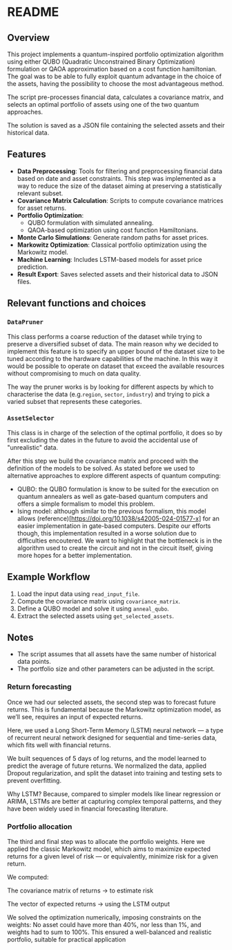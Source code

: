 # README

## Overview

This project implements a quantum-inspired portfolio optimization algorithm using either QUBO (Quadratic Unconstrained Binary Optimization) formulation or QAOA approximation based on a cost function hamiltonian. 
The goal was to be able to fully exploit quantum advantage in the choice of the assets, having the possibility to choose the most advantageous method.

The script pre-processes financial data, calculates a covariance matrix, and selects an optimal portfolio of assets using one of the two quantum approaches. 

The solution is saved as a JSON file containing the selected assets and their historical data.

## Features

- **Data Preprocessing**: Tools for filtering and preprocessing financial data based on date and asset constraints. This step was implemented as a way to reduce the size of the dataset aiming at preserving a statistically relevant subset.
- **Covariance Matrix Calculation**: Scripts to compute covariance matrices for asset returns.
- **Portfolio Optimization**:
  - QUBO formulation with simulated annealing.
  - QAOA-based optimization using cost function Hamiltonians.
- **Monte Carlo Simulations**: Generate random paths for asset prices.
- **Markowitz Optimization**: Classical portfolio optimization using the Markowitz model.
- **Machine Learning**: Includes LSTM-based models for asset price prediction.
- **Result Export**: Saves selected assets and their historical data to JSON files.

## Relevant functions and choices

### `DataPruner`

This class performs a coarse reduction of the dataset while trying to preserve a diversified subset of data.
The main reason why we decided to implement this feature is to specify an upper bound of the dataset size to be tuned according to the hardware capabilities of the machine. In this way it would be possible to operate on dataset that exceed the available resources without compromising to much on data quality.

The way the pruner works is by looking for different aspects by which to characterise the data (e.g.`region`, `sector`, `industry`) and trying to pick a varied subset that represents these categories.

### `AssetSelector`

This class is in charge of the selection of the optimal portfolio, it does so by first excluding the dates in the future to avoid the accidental use of "unrealistic" data.

After this step we build the covariance matrix and proceed with the definition of the models to be solved. As stated before we used to alternative approaches to explore different aspects of quantum computing:

- QUBO: the QUBO formulation is know to be suited for the execution on quantum annealers as well as gate-based quantum computers and offers a simple formalism to model this problem.
- Ising model: although similar to the previous formalism, this model allows (reference)[https://doi.org/10.1038/s42005-024-01577-x] for an easier implementation in gate-based computers. Despite our efforts though, this implementation resulted in a worse solution due to difficulties encoutered. We want to highlight that the bottleneck is in the algorithm used to create the circuit and not in the circuit itself, giving more hopes for a better implementation.



## Example Workflow

1. Load the input data using `read_input_file`.
2. Compute the covariance matrix using `covariance_matrix`.
3. Define a QUBO model and solve it using `anneal_qubo`.
4. Extract the selected assets using `get_selected_assets`.

## Notes

- The script assumes that all assets have the same number of historical data points.
- The portfolio size and other parameters can be adjusted in the script.

### Return forecasting

Once we had our selected assets, the second step was to forecast future returns.
This is fundamental because the Markowitz optimization model, as we’ll see, requires an input of expected returns.

Here, we used a Long Short-Term Memory (LSTM) neural network — a type of recurrent neural network designed for sequential and time-series data, which fits well with financial returns.

We built sequences of 5 days of log returns, and the model learned to predict the average of future returns.
We normalized the data, applied Dropout regularization, and split the dataset into training and testing sets to prevent overfitting.

Why LSTM?
Because, compared to simpler models like linear regression or ARIMA, LSTMs are better at capturing complex temporal patterns, and they have been widely used in financial forecasting literature.

### Portfolio allocation

The third and final step was to allocate the portfolio weights. Here we applied the classic Markowitz model, which aims to maximize expected returns for a given level of risk — or equivalently, minimize risk for a given return.

We computed:

The covariance matrix of returns → to estimate risk

The vector of expected returns → using the LSTM output

We solved the optimization numerically, imposing constraints on the weights:
No asset could have more than 40%, nor less than 1%, and weights had to sum to 100%.
This ensured a well-balanced and realistic portfolio, suitable for practical application
